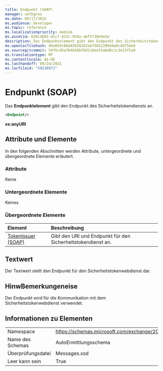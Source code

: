 ```yaml
---
title: Endpunkt (SOAP)
manager: sethgros
ms.date: 09/17/2015
ms.audience: Developer
ms.topic: reference
ms.localizationpriority: medium
ms.assetid: 630cdbb5-d1c7-422c-924a-abf5738e9e5e
description: Das Endpunktelement gibt den Endpunkt des Sicherheitstokendiensts an.
ms.openlocfilehash: 49a85dc80a92828262ab75652299d4a0c4d75de8
ms.sourcegitcommit: 54f6cd5a704b36b76d110ee53a6d6c1c3e15f5a9
ms.translationtype: MT
ms.contentlocale: de-DE
ms.lasthandoff: 09/24/2021
ms.locfileid: "59530973"
---
```

# <a name="endpoint-soap"></a>Endpunkt (SOAP)

Das **Endpunktelement** gibt den Endpunkt des Sicherheitstokendiensts an. 
  
```XML
<Endpoint/>
```

 **xs:anyURI**
## <a name="attributes-and-elements"></a>Attribute und Elemente

In den folgenden Abschnitten werden Attribute, untergeordnete und übergeordnete Elemente erläutert.
  
### <a name="attributes"></a>Attribute

Keine
  
### <a name="child-elements"></a>Untergeordnete Elemente

Keines
  
### <a name="parent-elements"></a>Übergeordnete Elemente

|**Element**|**Beschreibung**|
|:-----|:-----|
|[TokenIssuer (SOAP)](tokenissuer-soap.md) <br/> |Gibt den URI und Endpunkt für den Sicherheitstokendienst an.  <br/> |
   
## <a name="text-value"></a>Textwert

Der Textwert stellt den Endpunkt für den Sicherheitstokenwebdienst dar.
  
## <a name="remarks"></a>HinwBemerkungeneise

Der Endpunkt wird für die Kommunikation mit dem Sicherheitstokenwebdienst verwendet.
  
## <a name="element-information"></a>Informationen zu Elementen

|||
|:-----|:-----|
|Namespace  <br/> |https://schemas.microsoft.com/exchange/2010/Autodiscover  <br/> |
|Name des Schemas  <br/> |AutoErmittlungsschema  <br/> |
|Überprüfungsdatei  <br/> |Messages.xsd  <br/> |
|Leer kann sein  <br/> |True  <br/> |
   

